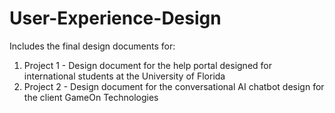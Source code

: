 # User-Experience-Design

Includes the final design documents for:   
1. Project 1 - Design document for the help portal designed for international students at the University of Florida   
2. Project 2 - Design document for the conversational AI chatbot design for the client GameOn Technologies   
